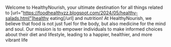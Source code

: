 Welcome to HealthyNourish, your ultimate destination for all things related to [url="https://foodhealthyzz.blogspot.com/2024/05/healthy-salads.html"]healthy eating[/url] and nutrition! At HealthyNourish, we believe that food is not just fuel for the body, but also medicine for the mind and soul. Our mission is to empower individuals to make informed choices about their diet and lifestyle, leading to a happier, healthier, and more vibrant life
